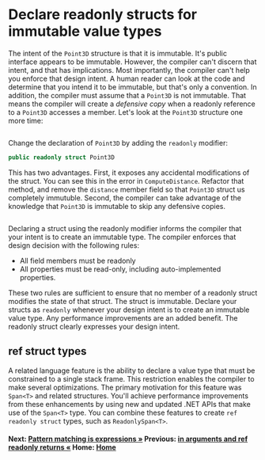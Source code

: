 # Declare readonly structs for immutable value types

The intent of the `Point3D` structure is that it is immutable. It's public interface appears to be immutable. However, the compiler can't discern that intent, and that has implications. Most importantly, the compiler can't help you enforce that design intent. A human reader can look at the code and determine that you intend it to be immutable, but that's only a convention. In addition, the compiler must assume that a `Point3D` is not immutable. That means the compiler will create a *defensive copy* when a readonly reference to a `Point3D` accesses a member. Let's look at the `Point3D` structure one more time:

```cs --project ./ExploreCsharpSeven/ExploreCsharpSeven.csproj --source-file ./ExploreCsharpSeven/ReadonlyStruct.cs --region ReadOnlyPoint --session ReadOnlyStruct
```

Change the declaration of `Point3D` by adding the `readonly` modifier:

```csharp
public readonly struct Point3D
```

This has two advantages. First, it exposes any accidental modifications of the struct. You can see this in the error in `ComputeDistance`. Refactor that method, and remove the `distance` member field so that `Point3D` struct us completely immutuble. Second, the compiler can take advantage of the knowledge that `Point3D` is immutable to skip any defensive copies.

```cs --project ./ExploreCsharpSeven/ExploreCsharpSeven.csproj --source-file ./ExploreCsharpSeven/ReadonlyStruct.cs --region TestReadOnlyPoint --session ReadOnlyStruct
```

Declaring a struct using the readonly modifier informs the compiler that your intent is to create an immutable type. The compiler enforces that design decision with the following rules:

- All field members must be readonly
- All properties must be read-only, including auto-implemented properties.

These two rules are sufficient to ensure that no member of a readonly struct modifies the state of that struct. The struct is immutable. Declare your structs as `readonly` whenever your design intent is to create an immutable value type. Any performance improvements are an added benefit. The readonly struct clearly expresses your design intent.

## ref struct types

A related language feature is the ability to declare a value type that must be constrained to a single stack frame. This restriction enables the compiler to make several optimizations. The primary motivation for this feature was `Span<T>` and related structures. You'll achieve performance improvements from these enhancements by using new and updated .NET APIs that make use of the `Span<T>` type. You can combine these features to create `ref readonly struct` types, such as `ReadonlySpan<T>`.

#### Next: [Pattern matching is expressions &raquo;](./is-expressions.md)   Previous: [in arguments and ref readonly returns &laquo;](./in-ref-readonly.md) Home: [Home](readme.md)

